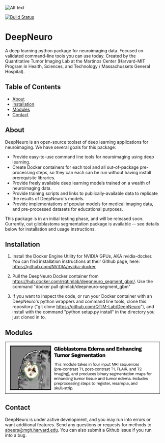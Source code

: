 ![Alt text](./package_resources/logos/DeepNeuro_alt.PNG?raw=true "DeepNeuro")

[![Build Status](https://travis-ci.org/QTIM-Lab/DeepNeuro.svg?branch=master)](https://travis-ci.org/QTIM-Lab/DeepNeuro)

# DeepNeuro

A deep learning python package for neuroimaging data. Focused on validated command-line tools you can use today. Created by the Quantitative Tumor Imaging Lab at the Martinos Center (Harvard-MIT Program in Health, Sciences, and Technology / Massachussets General Hospital).

## Table of Contents
- [About](#about)
- [Installation](#installation) 
- [Modules](#modules)
- [Contact](#contact)

## About
DeepNeuro is an open-source toolset of deep learning applications for neuroimaging. We have several goals for this package:

* Provide easy-to-use command line tools for neuroimaging using deep learning.
* Create Docker containers for each tool and all out-of-package pre-processing steps, so they can each can be run without having install prerequisite libraries.
* Provide freely available deep learning models trained on a wealth of neuroimaging data.
* Provide training scripts and links to publically-available data to replicate the results of DeepNeuro's models.
* Provide implementations of popular models for medical imaging data, and pre-processed datasets for educational purposes.

This package is in an initial testing phase, and will be released soon. Currently, out glioblastoma segmentation package is available -- see details below for installation and usage instructions. 

## Installation

1. Install the Docker Engine Utility for NVIDIA GPUs, AKA nvidia-docker. You can find installation instructions at their Github page, here: https://github.com/NVIDIA/nvidia-docker

2. Pull the DeepNeuro Docker container from https://hub.docker.com/r/qtimlab/deepneuro_segment_gbm/. Use the command "docker pull qtimlab/deepneuro-segment_gbm"

3. If you want to inspect the code, or run your Docker container with an DeepNeuro's python wrappers and command line tools, clone this repository ("git clone https://github.com/QTIM-Lab/DeepNeuro"), and install with the command "python setup.py install" in the directory you just cloned in to.

## Modules

<p align="center">
<a href="https://github.com/QTIM-Lab/DeepNeuro/tree/master/deepneuro/pipelines/Segment_GBM">
<img src="./deepneuro/pipelines/Segment_GBM/resources/icon.png?raw=true" width="684" alt=""></img>
</a>
</p>

## Contact

DeepNeuro is under active development, and you may run into errors or want additional features. Send any questions or requests for methods to abeers@mgh.harvard.edu. You can also submit a Github issue if you run into a bug.
